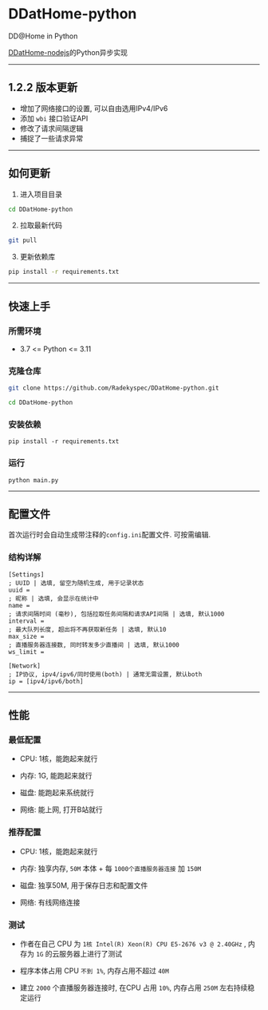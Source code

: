 # DDatHome-python
DD@Home in Python<br>

[DDatHome-nodejs](https://github.com/dd-center/DDatHome-nodejs)的Python异步实现

---

## 1.2.2 版本更新

- 增加了网络接口的设置, 可以自由选用IPv4/IPv6
- 添加 `wbi` 接口验证API
- 修改了请求间隔逻辑
- 捕捉了一些请求异常

---

## 如何更新

1. 进入项目目录

```sh
cd DDatHome-python
```

2. 拉取最新代码

```sh
git pull
```

3. 更新依赖库

```sh
pip install -r requirements.txt
```

---

## 快速上手

### 所需环境

* 3.7 <= Python <= 3.11

### 克隆仓库

```sh
git clone https://github.com/Radekyspec/DDatHome-python.git

cd DDatHome-python
```

### 安装依赖

```shell
pip install -r requirements.txt
```

### 运行

```shell
python main.py
```

---

## 配置文件

首次运行时会自动生成带注释的`config.ini`配置文件. 可按需编辑.

### 结构详解

```script
[Settings]
; UUID | 选填, 留空为随机生成, 用于记录状态
uuid =
; 昵称 | 选填, 会显示在统计中
name =
; 请求间隔时间 (毫秒), 包括拉取任务间隔和请求API间隔 | 选填, 默认1000
interval =
; 最大队列长度, 超出将不再获取新任务 | 选填, 默认10
max_size =
; 直播服务器连接数, 同时转发多少直播间 | 选填, 默认1000
ws_limit =

[Network]
; IP协议, ipv4/ipv6/同时使用(both) | 通常无需设置, 默认both
ip = [ipv4/ipv6/both]
```

---

## 性能

### 最低配置

* CPU: 1核，能跑起来就行

* 内存: 1G, 能跑起来就行

* 磁盘: 能跑起来系统就行

* 网络: 能上网, 打开B站就行

### 推荐配置

* CPU: 1核，能跑起来就行

* 内存: 独享内存, `50M` 本体 + 每 `1000个直播服务器连接` 加 `150M`

* 磁盘: 独享50M, 用于保存日志和配置文件

* 网络: 有线网络连接

### 测试

* 作者在自己 CPU 为 `1核 Intel(R) Xeon(R) CPU E5-2676 v3 @ 2.40GHz` , 内存为 `1G` 的云服务器上进行了测试

* 程序本体占用 CPU `不到 1%`, 内存占用不超过 `40M`

* 建立 `2000` 个直播服务器连接时, 在CPU 占用 `10%`, 内存占用 `250M` 左右持续稳定运行
